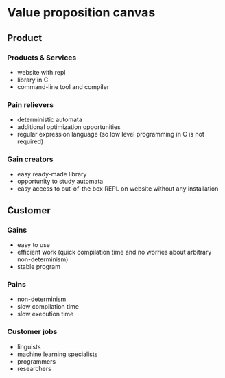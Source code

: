 # Value proposition canvas

## Product

### Products & Services

- website with repl
- library in C
- command-line tool and compiler

### Pain relievers

- deterministic automata
- additional optimization opportunities
- regular expression language (so low level programming in C is not required)

### Gain creators

- easy ready-made library
- opportunity to study automata
- easy access to out-of-the box REPL on website without any installation

## Customer

### Gains

- easy to use
- efficient work (quick compilation time and no worries about arbitrary non-determinism)
- stable program

### Pains

- non-determinism
- slow compilation time
- slow execution time

### Customer jobs

- linguists
- machine learning specialists
- programmers
- researchers